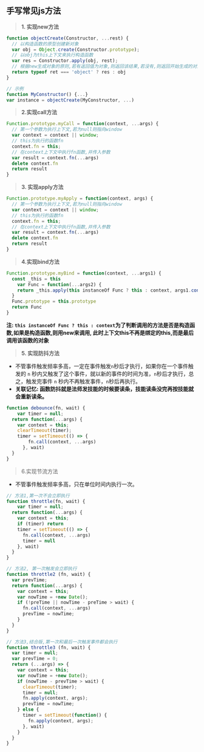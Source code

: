 ## 手写常见js方法

> **1. 实现new方法**

```javascript
function objectCreate(Constructor, ...rest) {
  // 以构造函数的原型创建新对象
  var obj = Object.create(Constructor.prototype);
  // 以obj为this上下文来执行构造函数
  var res = Constructor.apply(obj, rest);
  // 根据new生成对象的原则,若有返回值为对象,则返回该结果,若没有,则返回开始生成的对象
  return typeof ret === 'object' ? res : obj
}

// 示例
function MyConstructor() {...}
var instance = objectCreate(MyConstructor, ...)
```

> **2.实现call方法**

```javascript
Function.prototype.myCall = function(context, ...args) {
  // 第一个参数为执行上下文,若为null则指向window
  var context = context || window;
  // this为执行的函数fn
  context.fn = this; 
  // 在context上下文中执行fn函数,并传入参数
  var result = context.fn(...args)
  delete context.fn
  return result
}
```

> **3. 实现apply方法**

```javascript
Function.prototype.myApply = function(context, args) {
  // 第一个参数为执行上下文,若为null则指向window
  var context = context || window;
  // this为执行的函数fn
  context.fn = this; 
  // 在context上下文中执行fn函数,并传入参数
  var result = context.fn(...args)
  delete context.fn
  return result
}
```

> **4.实现bind方法**

```javascript
Function.prototype.myBind = function(context, ...args1) {
  const _this = this
	var Func = function(...args2) {
    return _this.apply(this instanceOf Func ? this : context, args1.concat(args2))
  }
  Func.prototype = this.prototype
  return Func
} 
```

**注: `this instanceOf Func ? this : context`为了判断调用的方法是否是构造函数,如果是构造函数,则用new来调用, 此时上下文this不再是绑定的this,而是最后调用该函数的对象**

> **5. 实现防抖方法**

- 不管事件触发频率多高，一定在事件触发`n`秒后才执行，如果你在一个事件触发的 `n` 秒内又触发了这个事件，就以新的事件的时间为准，`n`秒后才执行，总之，触发完事件 `n` 秒内不再触发事件，`n`秒后再执行。
- **关联记忆: 函数防抖就是法师发技能的时候要读条，技能读条没完再按技能就会重新读条。**

```javascript
function debounce(fn, wait) {
	var timer = null;
  return function(...args) {
    var context = this;
    clearTimeout(timer);
    timer = setTimeout(() => {
      	fn.call(context, ...args)
      }, wait)
  }
}
```

> 6.实现节流方法

- 不管事件触发频率多高，只在单位时间内执行一次。

```javascript
// 方法1,第一次不会立即执行
function throttle(fn, wait) {
	var timer = null;
  return function(...args) {
    var context = this;
    if (timer) return
    timer = setTimeout(() => {
      fn.call(context, ...args)
      timer = null
    }, wait)
  }
}

// 方法2, 第一次触发会立即执行
function throttle2 (fn, wait) {
  var prevTime;
  return function(...args) {
    var context = this;
    var nowTime = +new Date();
    if (!preTime || nowTime - preTime > wait) {
      fn.call(context, ...args)
      prevTime = nowTime;
    }
  }
}

// 方法3,结合版,第一次和最后一次触发事件都会执行
function throttle3 (fn, wait) {
  var timer = null;
  var prevTime = 0;
  return (...args) => {
    var context = this;
    var nowTime = +new Date(); 
    if (nowTime - prevTime > wait) {
      clearTimeout(timer);
      timer = null;
      fn.apply(context, args);
      prevTime = nowTime;
    } else {
      timer = setTimeout(function() {
        fn.apply(context, args);
      }, wait)
    }
  }
}
```

